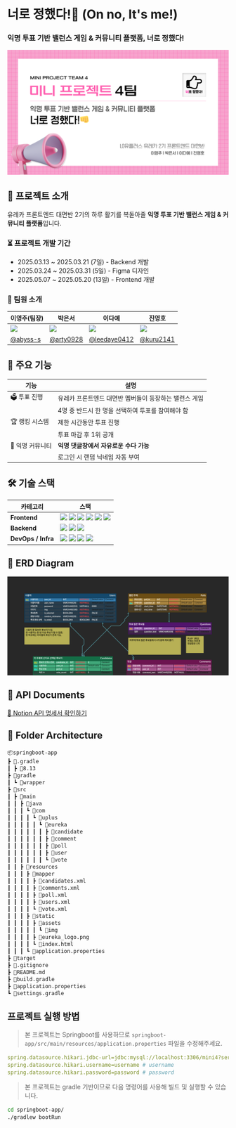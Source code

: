 # 너로 정했다!👊 (On no, It's me!)

### 익명 투표 기반 밸런스 게임 & 커뮤니티 플랫폼, 너로 정했다!

![main](public/readme/main.png)

## 🚀 프로젝트 소개

유레카 프론트엔드 대면반 2기의 하루 활기를 복돋아줄 **익명 투표 기반 밸런스 게임 & 커뮤니티 플랫폼**입니다.

### ⏳ 프로젝트 개발 기간

- 2025.03.13 ~ 2025.03.21 (7일) - Backend 개발
- 2025.03.24 ~ 2025.03.31 (5일) - Figma 디자인
- 2025.05.07 ~ 2025.05.20 (13일) - Frontend 개발

### 👥 팀원 소개

| 이영주(팀장)                                                                | 박은서                                                                      | 이다예                                                                       | 진영호                                                                       |
| --------------------------------------------------------------------------- | --------------------------------------------------------------------------- | ---------------------------------------------------------------------------- | ---------------------------------------------------------------------------- |
| <img src="https://avatars.githubusercontent.com/u/77565980?v=4" width="96"> | <img src="https://avatars.githubusercontent.com/u/88071251?v=4" width="96"> | <img src="https://avatars.githubusercontent.com/u/138192341?v=4" width="96"> | <img src="https://avatars.githubusercontent.com/u/149752689?v=4" width="96"> |
| [@abyss-s](https://github.com/abyss-s)                                      | [@arty0928](https://github.com/arty0928)                                    | [@leedaye0412](https://github.com/leedaye0412)                               | [@kuru2141](https://github.com/kuru2141)                                     |

## 🌟 주요 기능

| 기능             | 설명                                                   |
| ---------------- | ------------------------------------------------------ |
| 🗳 투표 진행      | 유레카 프론트엔드 대면반 멤버들이 등장하는 밸런스 게임 |
|                  | 4명 중 반드시 한 명을 선택하여 투표를 참여해야 함      |
| 🏆 랭킹 시스템   | 제한 시간동안 투표 진행                                |
|                  | 투표 마감 후 1위 공개                                  |
| 💬 익명 커뮤니티 | **익명 댓글창에서 자유로운 수다 가능**                 |
|                  | 로그인 시 랜덤 닉네임 자동 부여                        |

## 🛠️ 기술 스택

| 카테고리     | 스택                                                                                                                                                                                                                                                                                                                                                                                                                                  |
| ------------ | ------------------------------------------------------------------------------------------------------------------------------------------------------------------------------------------------------------------------------------------------------------------------------------------------------------------------------------------------------------------------------------------------------------------------------------- |
| **Frontend** | <img src="https://img.shields.io/badge/React-61DAFB.svg?&style=flat-square&logo=React&logoColor=white"/> <img src="https://img.shields.io/badge/Vite-646CFF.svg?&style=flat-square&logo=Vite&logoColor=white"/> <img src="https://img.shields.io/badge/TailwindCSS-06B6D4.svg?&style=flat-square&logo=TailwindCSS&logoColor=white"/> <img src="https://img.shields.io/badge/React_Router-CA4245.svg?&style=flat-square&logo=React-Router&logoColor=white"/> <img src="https://img.shields.io/badge/Axios-5A29E4.svg?&style=flat-square&logo=Axios&logoColor=white"/> <img src="https://img.shields.io/badge/Javascript-F7DF1E.svg?&style=flat-square&logo=Javascript&logoColor=white"/> |
| **Backend**  | <img src="https://img.shields.io/badge/Spring_Boot-6DB33F.svg?&style=flat-square&logo=Spring&logoColor=white"/> <img src="https://img.shields.io/badge/MySQL-4479A1.svg?&style=flat-square&logo=MySQL&logoColor=white"/> <img src="https://img.shields.io/badge/MyBatis-2E4E4E.svg?&style=flat-square&logo=MyBatis&logoColor=white"/>                                                                                                       |
| **DevOps / Infra** | <img src="https://img.shields.io/badge/AWS-232F3E.svg?&style=flat-square&logo=Amazon-AWS&logoColor=white"/> <img src="https://img.shields.io/badge/RDS-527FFF.svg?&style=flat-square&logo=Amazon-RDS&logoColor=white"/> <img src="https://img.shields.io/badge/Docker-2496ED.svg?&style=flat-square&logo=Docker&logoColor=white"/> <img src="https://img.shields.io/badge/Render-46E3B7.svg?&style=flat-square&logo=Render&logoColor=white"/> |


## 📌 ERD Diagram

![ERD 다이어그램](public/readme/erd.png)

## 📑 API Documents

[🔗 Notion API 명세서 확인하기](https://lowly-brian-a99.notion.site/1af64f2ada64805da616db17bceb4efe?v=1af64f2ada64813ba8ac000c12b30f1f)

## 📂 Folder Architecture

```plaintext
📦springboot-app
┣ 📂.gradle
┃ ┣ 📂8.13
┣ 📂gradle
┃ ┗ 📂wrapper
┣ 📂src
┃ ┣ 📂main
┃ ┃ ┣ 📂java
┃ ┃ ┃ ┗ 📂com
┃ ┃ ┃ ┃ ┗ 📂uplus
┃ ┃ ┃ ┃ ┃ ┗ 📂eureka
┃ ┃ ┃ ┃ ┃ ┃ ┣ 📂candidate
┃ ┃ ┃ ┃ ┃ ┃ ┣ 📂comment
┃ ┃ ┃ ┃ ┃ ┃ ┣ 📂poll
┃ ┃ ┃ ┃ ┃ ┃ ┣ 📂user
┃ ┃ ┃ ┃ ┃ ┃ ┗ 📂vote
┃ ┃ ┣ 📂resources
┃ ┃ ┃ ┣ 📂mapper
┃ ┃ ┃ ┃ ┣ 📜candidates.xml
┃ ┃ ┃ ┃ ┣ 📜comments.xml
┃ ┃ ┃ ┃ ┣ 📜poll.xml
┃ ┃ ┃ ┃ ┣ 📜users.xml
┃ ┃ ┃ ┃ ┗ 📜vote.xml
┃ ┃ ┃ ┣ 📂static
┃ ┃ ┃ ┃ ┣ 📂assets
┃ ┃ ┃ ┃ ┃ ┗ 📂img
┃ ┃ ┃ ┃ ┣ 📜eureka_logo.png
┃ ┃ ┃ ┃ ┗ 📜index.html
┃ ┃ ┃ ┗ 📜application.properties
┣ 📂target
┣ 📜.gitignore
┣ 📜README.md
┣ 📜build.gradle
┣ 📜application.properties
┗ 📜settings.gradle
```

## 프로젝트 실행 방법

> 본 프로젝트는 Springboot를 사용하므로 `springboot-app/src/main/resources/application.properties` 파일을 수정해주세요.

```yml
spring.datasource.hikari.jdbc-url=jdbc:mysql://localhost:3306/mini4?serverTimezone=UTC&useUniCode=yes&characterEncoding=UTF-8 # Database
spring.datasource.hikari.username=username # username
spring.datasource.hikari.password=password # password
```

> 본 프로젝트는 gradle 기반이므로 다음 명령어를 사용해 빌드 및 실행할 수 있습니다.

```sh
cd springboot-app/
./gradlew bootRun
```
